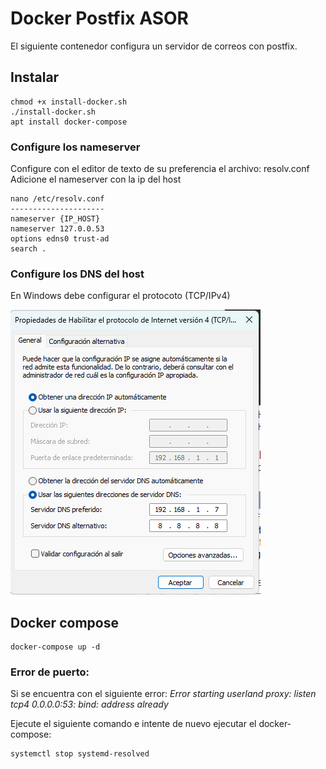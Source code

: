 # Docker Postfix ASOR

El siguiente contenedor configura un servidor de correos con postfix.

## Instalar 

```
chmod +x install-docker.sh
./install-docker.sh
apt install docker-compose 
```

### Configure los nameserver
Configure con el editor de texto de su preferencia el archivo: resolv.conf
Adicione el nameserver con la ip del host
```
nano /etc/resolv.conf
---------------------
nameserver {IP_HOST}
nameserver 127.0.0.53
options edns0 trust-ad
search .
```

### Configure los DNS del host
En Windows debe configurar el protocoto (TCP/IPv4)

![TCP/IPv4](https://github.com/1151704/docker-postfix-asor/blob/main/img/dns_windows.png?raw=true)


## Docker compose

```
docker-compose up -d
```

### Error de puerto:
Si se encuentra con el siguiente error:
*Error starting userland proxy: listen tcp4 0.0.0.0:53: bind: address already*

Ejecute el siguiente comando e intente de nuevo ejecutar el docker-compose: 
```
systemctl stop systemd-resolved
```
